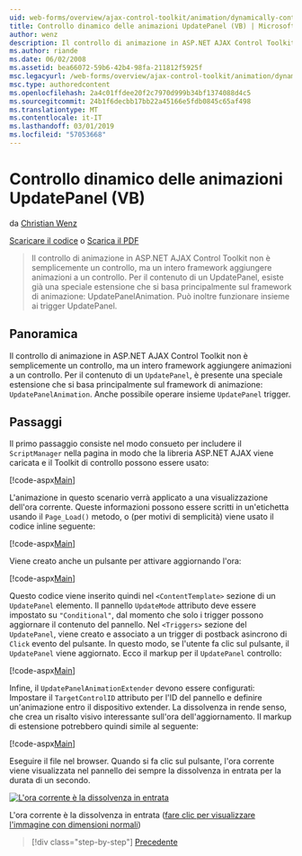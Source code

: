 ```yaml
---
uid: web-forms/overview/ajax-control-toolkit/animation/dynamically-controlling-updatepanel-animations-vb
title: Controllo dinamico delle animazioni UpdatePanel (VB) | Microsoft Docs
author: wenz
description: Il controllo di animazione in ASP.NET AJAX Control Toolkit non è semplicemente un controllo, ma un intero framework aggiungere animazioni a un controllo. Per il contenuto di un...
ms.author: riande
ms.date: 06/02/2008
ms.assetid: bea66072-59b6-42b4-98fa-211812f5925f
msc.legacyurl: /web-forms/overview/ajax-control-toolkit/animation/dynamically-controlling-updatepanel-animations-vb
msc.type: authoredcontent
ms.openlocfilehash: 2a4c01ffdee20f2c7970d999b34bf1374088d4c5
ms.sourcegitcommit: 24b1f6decbb17bb22a45166e5fdb0845c65af498
ms.translationtype: MT
ms.contentlocale: it-IT
ms.lasthandoff: 03/01/2019
ms.locfileid: "57053668"
---
```

<a name="dynamically-controlling-updatepanel-animations-vb"></a>Controllo dinamico delle animazioni UpdatePanel (VB)
====================
da [Christian Wenz](https://github.com/wenz)

[Scaricare il codice](http://download.microsoft.com/download/9/3/f/93f8daea-bebd-4821-833b-95205389c7d0/UpdatePanelAnimation2.vb.zip) o [Scarica il PDF](http://download.microsoft.com/download/b/6/a/b6ae89ee-df69-4c87-9bfb-ad1eb2b23373/updatepanelanimation2VB.pdf)

> Il controllo di animazione in ASP.NET AJAX Control Toolkit non è semplicemente un controllo, ma un intero framework aggiungere animazioni a un controllo. Per il contenuto di un UpdatePanel, esiste già una speciale estensione che si basa principalmente sul framework di animazione: UpdatePanelAnimation. Può inoltre funzionare insieme ai trigger UpdatePanel.


## <a name="overview"></a>Panoramica

Il controllo di animazione in ASP.NET AJAX Control Toolkit non è semplicemente un controllo, ma un intero framework aggiungere animazioni a un controllo. Per il contenuto di un `UpdatePanel`, è presente una speciale estensione che si basa principalmente sul framework di animazione: `UpdatePanelAnimation`. Anche possibile operare insieme `UpdatePanel` trigger.

## <a name="steps"></a>Passaggi

Il primo passaggio consiste nel modo consueto per includere il `ScriptManager` nella pagina in modo che la libreria ASP.NET AJAX viene caricata e il Toolkit di controllo possono essere usato:


[!code-aspx[Main](dynamically-controlling-updatepanel-animations-vb/samples/sample1.aspx)]

L'animazione in questo scenario verrà applicato a una visualizzazione dell'ora corrente. Queste informazioni possono essere scritti in un'etichetta usando il `Page_Load()` metodo, o (per motivi di semplicità) viene usato il codice inline seguente:


[!code-aspx[Main](dynamically-controlling-updatepanel-animations-vb/samples/sample2.aspx)]

Viene creato anche un pulsante per attivare aggiornando l'ora:


[!code-aspx[Main](dynamically-controlling-updatepanel-animations-vb/samples/sample3.aspx)]

Questo codice viene inserito quindi nel `<ContentTemplate>` sezione di un `UpdatePanel` elemento. Il pannello `UpdateMode` attributo deve essere impostato su `"Conditional"`, dal momento che solo i trigger possono aggiornare il contenuto del pannello. Nel `<Triggers>` sezione del `UpdatePanel`, viene creato e associato a un trigger di postback asincrono di `Click` evento del pulsante. In questo modo, se l'utente fa clic sul pulsante, il `UpdatePanel` viene aggiornato. Ecco il markup per il `UpdatePanel` controllo:


[!code-aspx[Main](dynamically-controlling-updatepanel-animations-vb/samples/sample4.aspx)]

Infine, il `UpdatePanelAnimationExtender` devono essere configurati: Impostare il `TargetControlID` attributo per l'ID del pannello e definire un'animazione entro il dispositivo extender. La dissolvenza in rende senso, che crea un risalto visivo interessante sull'ora dell'aggiornamento. Il markup di estensione potrebbero quindi simile al seguente:


[!code-aspx[Main](dynamically-controlling-updatepanel-animations-vb/samples/sample5.aspx)]

Eseguire il file nel browser. Quando si fa clic sul pulsante, l'ora corrente viene visualizzata nel pannello dei sempre la dissolvenza in entrata per la durata di un secondo.


[![L'ora corrente è la dissolvenza in entrata](dynamically-controlling-updatepanel-animations-vb/_static/image2.png)](dynamically-controlling-updatepanel-animations-vb/_static/image1.png)

L'ora corrente è la dissolvenza in entrata ([fare clic per visualizzare l'immagine con dimensioni normali](dynamically-controlling-updatepanel-animations-vb/_static/image3.png))

> [!div class="step-by-step"]
> [Precedente](animating-an-updatepanel-control-vb.md)
